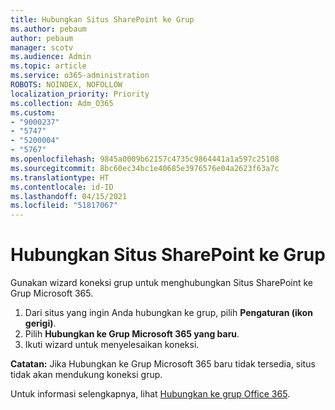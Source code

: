 ```yaml
---
title: Hubungkan Situs SharePoint ke Grup
ms.author: pebaum
author: pebaum
manager: scotv
ms.audience: Admin
ms.topic: article
ms.service: o365-administration
ROBOTS: NOINDEX, NOFOLLOW
localization_priority: Priority
ms.collection: Adm_O365
ms.custom:
- "9000237"
- "5747"
- "5200004"
- "5767"
ms.openlocfilehash: 9845a0009b62157c4735c9864441a1a597c25108
ms.sourcegitcommit: 8bc60ec34bc1e40685e3976576e04a2623f63a7c
ms.translationtype: HT
ms.contentlocale: id-ID
ms.lasthandoff: 04/15/2021
ms.locfileid: "51817067"
---
```

# <a name="connect-a-sharepoint-site-to-a-group"></a>Hubungkan Situs SharePoint ke Grup

Gunakan wizard koneksi grup untuk menghubungkan Situs SharePoint ke Grup Microsoft 365.

1. Dari situs yang ingin Anda hubungkan ke grup, pilih **Pengaturan (ikon gerigi)**.
2. Pilih **Hubungkan ke Grup Microsoft 365 yang baru**.
3. Ikuti wizard untuk menyelesaikan koneksi.

**Catatan:**  Jika Hubungkan ke Grup Microsoft 365 baru tidak tersedia, situs tidak akan mendukung koneksi grup.

Untuk informasi selengkapnya, lihat [Hubungkan ke grup Office 365](https://docs.microsoft.com/sharepoint/dev/transform/modernize-connect-to-office365-group).